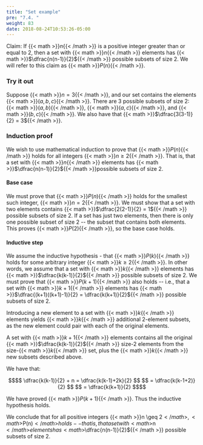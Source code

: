 ```yaml
---
title: "Set example"
pre: "7.4. "
weight: 83
date: 2018-08-24T10:53:26-05:00
---
```


Claim: If {{< math >}}$n${{< /math >}} is a positive integer greater than or equal to 2, then a set with {{< math >}}$n${{< /math >}} elements has {{< math >}}$\dfrac{n(n-1)}{2}${{< /math >}} possible subsets of size 2. We will refer to this claim as {{< math >}}$P(n)${{< /math >}}.

### Try it out

Suppose {{< math >}}$n = 3${{< /math >}}, and our set contains the elements {{< math >}}$(a, b, c)${{< /math >}}. There are 3 possible subsets of size 2: {{< math >}}$(a, b)${{< /math >}}, {{< math >}}$(a, c)${{< /math >}}, and {{< math >}}$(b, c)${{< /math >}}. We also have that {{< math >}}$\dfrac{3(3-1)}{2} = 3${{< /math >}}.

### Induction proof

We wish to use mathematical induction to prove that {{< math >}}$P(n)${{< /math >}} holds for all integers {{< math >}}$n \geq 2${{< /math >}}. That is, that a set with {{< math >}}$n${{< /math >}} elements has {{< math >}}$\dfrac{n(n-1)}{2}${{< /math >}}possible subsets of size 2.

#### Base case

We must prove that {{< math >}}$P(n)${{< /math >}} holds for the smallest such integer, {{< math >}}$n = 2${{< /math >}}. We must show that a set with two elements contains {{< math >}}$\dfrac{2(2-1)}{2} = 1${{< /math >}} possible subsets of size 2. If a set has just two elements, then there is only one possible subset of size 2 -- the subset that contains both elements. This proves {{< math >}}$P(2)${{< /math >}}, so the base case holds.

#### Inductive step

We assume the inductive hypothesis - that {{< math >}}$P(k)${{< /math >}} holds for some arbitrary integer {{< math >}}$k \geq 2${{< /math >}}. In other words, we assume that a set with {{< math >}}$k${{< /math >}} elements has {{< math >}}$\dfrac{k(k-1)}{2}${{< /math >}} possible subsets of size 2. We must prove that {{< math >}}$P(k+1)${{< /math >}} also holds -- i.e., that a set with {{< math >}}$k + 1${{< /math >}} elements has {{< math >}}$\dfrac{(k+1)((k+1)-1)}{2} = \dfrac{k(k+1)}{2}${{< /math >}} possible subsets of size 2.

Introducing a new element to a set with {{< math >}}$k${{< /math >}} elements yields {{< math >}}$k${{< /math >}} additional 2-element subsets, as the new element could pair with each of the original elements.

A set with {{< math >}}$k+1${{< /math >}} elements contains all the original {{< math >}}$\dfrac{k(k-1)}{2}${{< /math >}} size-2 elements from the size-{{< math >}}$k${{< /math >}} set, plus the {{< math >}}$k${{< /math >}} new subsets described above. 

We have that:

```math
$$
\dfrac{k(k-1)}{2} + n = \dfrac{k(k-1)+2k}{2}
$$
$$
= \dfrac{k(k-1+2)}{2}
$$
$$
= \dfrac{k(k+1)}{2}
$$
```

We have proved {{< math >}}$P(k+1)${{< /math >}}. Thus the inductive hypothesis holds. 

We conclude that for all positive integers {{< math >}}n \geq 2${{< /math >}}, {{< math >}}$P(n)${{< /math >}} holds -- that is, that a set with {{< math >}}$n${{< /math >}} elements has {{< math >}}$\dfrac{n(n-1)}{2}${{< /math >}} possible subsets of size 2. 
